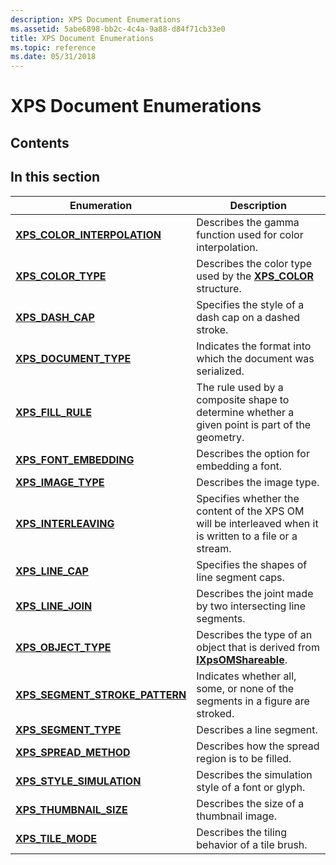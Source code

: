 ```yaml
---
description: XPS Document Enumerations
ms.assetid: 5abe6898-bb2c-4c4a-9a88-d84f71cb33e0
title: XPS Document Enumerations
ms.topic: reference
ms.date: 05/31/2018
---
```


# XPS Document Enumerations

## Contents

## In this section



| Enumeration                                                                    | Description                                                                                                          |
|--------------------------------------------------------------------------------|----------------------------------------------------------------------------------------------------------------------|
| [**XPS\_COLOR\_INTERPOLATION**](/windows/win32/api/xpsobjectmodel/ne-xpsobjectmodel-xps_color_interpolation)<br/>        | Describes the gamma function used for color interpolation.<br/>                                                |
| [**XPS\_COLOR\_TYPE**](/windows/win32/api/xpsobjectmodel/ne-xpsobjectmodel-xps_color_type)<br/>                          | Describes the color type used by the [**XPS\_COLOR**](xps-color.md) structure.<br/>                           |
| [**XPS\_DASH\_CAP**](/windows/win32/api/xpsobjectmodel/ne-xpsobjectmodel-xps_dash_cap)<br/>                              | Specifies the style of a dash cap on a dashed stroke.<br/>                                                     |
| [**XPS\_DOCUMENT\_TYPE**](/windows/win32/api/xpsobjectmodel_1/ne-xpsobjectmodel_1-xps_document_type)<br/>                    | Indicates the format into which the document was serialized.<br/>                                              |
| [**XPS\_FILL\_RULE**](/windows/win32/api/xpsobjectmodel/ne-xpsobjectmodel-xps_fill_rule)<br/>                            | The rule used by a composite shape to determine whether a given point is part of the geometry.<br/>            |
| [**XPS\_FONT\_EMBEDDING**](/windows/win32/api/xpsobjectmodel/ne-xpsobjectmodel-xps_font_embedding)<br/>                  | Describes the option for embedding a font.<br/>                                                                |
| [**XPS\_IMAGE\_TYPE**](/windows/win32/api/xpsobjectmodel/ne-xpsobjectmodel-xps_image_type)<br/>                          | Describes the image type.<br/>                                                                                 |
| [**XPS\_INTERLEAVING**](/windows/win32/api/xpsobjectmodel/ne-xpsobjectmodel-xps_interleaving)<br/>                       | Specifies whether the content of the XPS OM will be interleaved when it is written to a file or a stream.<br/> |
| [**XPS\_LINE\_CAP**](/windows/win32/api/xpsobjectmodel/ne-xpsobjectmodel-xps_line_cap)<br/>                              | Specifies the shapes of line segment caps.<br/>                                                                |
| [**XPS\_LINE\_JOIN**](/windows/win32/api/xpsobjectmodel/ne-xpsobjectmodel-xps_line_join)<br/>                            | Describes the joint made by two intersecting line segments.<br/>                                               |
| [**XPS\_OBJECT\_TYPE**](/windows/win32/api/xpsobjectmodel/ne-xpsobjectmodel-xps_object_type)<br/>                        | Describes the type of an object that is derived from [**IXpsOMShareable**](/windows/desktop/api/xpsobjectmodel/nn-xpsobjectmodel-ixpsomshareable).<br/>          |
| [**XPS\_SEGMENT\_STROKE\_PATTERN**](/windows/win32/api/xpsobjectmodel/ne-xpsobjectmodel-xps_segment_stroke_pattern)<br/> | Indicates whether all, some, or none of the segments in a figure are stroked.<br/>                             |
| [**XPS\_SEGMENT\_TYPE**](/windows/win32/api/xpsobjectmodel/ne-xpsobjectmodel-xps_segment_type)<br/>                      | Describes a line segment.<br/>                                                                                 |
| [**XPS\_SPREAD\_METHOD**](/windows/win32/api/xpsobjectmodel/ne-xpsobjectmodel-xps_spread_method)<br/>                    | Describes how the spread region is to be filled. <br/>                                                         |
| [**XPS\_STYLE\_SIMULATION**](/windows/win32/api/xpsobjectmodel/ne-xpsobjectmodel-xps_style_simulation)<br/>              | Describes the simulation style of a font or glyph.<br/>                                                        |
| [**XPS\_THUMBNAIL\_SIZE**](/windows/win32/api/xpsobjectmodel/ne-xpsobjectmodel-xps_thumbnail_size)<br/>                  | Describes the size of a thumbnail image.<br/>                                                                  |
| [**XPS\_TILE\_MODE**](/windows/win32/api/xpsobjectmodel/ne-xpsobjectmodel-xps_tile_mode)<br/>                            | Describes the tiling behavior of a tile brush.<br/>                                                            |



 

 

 




